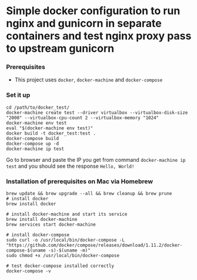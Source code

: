 # Simple docker configuration to run nginx and gunicorn in separate containers and test nginx proxy pass to upstream gunicorn #

### Prerequisites ###
* This project uses `docker`, `docker-machine` and `docker-compose`

### Set it up ###

```
cd /path/to/docker_test/
docker-machine create test --driver virtualbox --virtualbox-disk-size "2000" --virtualbox-cpu-count 2 --virtualbox-memory "1024"
docker-machine env test
eval "$(docker-machine env test)"
docker build -t docker_test:test .
docker-compose build
docker-compose up -d
docker-machine ip test
```

Go to browser and paste the IP you get from command `docker-machine ip test` and you should see the response `Hello, World!`

### Installation of prerequisites on Mac via Homebrew ###

```
brew update && brew upgrade --all && brew cleanup && brew prune
# install docker
brew install docker

# install docker-machine and start its service
brew install docker-machine
brew services start docker-machine

# install docker-compose
sudo curl -o /usr/local/bin/docker-compose -L "https://github.com/docker/compose/releases/download/1.11.2/docker-compose-$(uname -s)-$(uname -m)"
sudo chmod +x /usr/local/bin/docker-compose

# test docker-compose installed correctly
docker-compose -v
```
